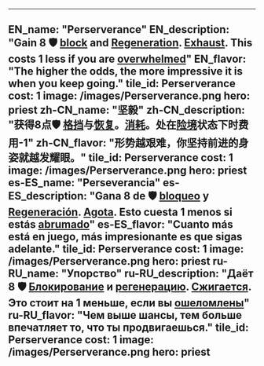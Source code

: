 ---

EN_name: "Perserverance"
EN_description: "Gain 8 🛡️️ <u>block</u> and <u>Regeneration</u>. <u>Exhaust</u>. This costs 1 less if you are <u>overwhelmed</u>"
EN_flavor: "The higher the odds, the more impressive it is when you keep going."
tile_id: Perserverance
cost: 1
image: /images/Perserverance.png
hero: priest
zh-CN_name: "坚毅"
zh-CN_description: "获得8点🛡️️ <u>格挡</u>与<u>恢复</u>。<u>消耗</u>。处在<u>险境</u>状态下时费用-1"
zh-CN_flavor: "形势越艰难，你坚持前进的身姿就越发耀眼。"
tile_id: Perserverance
cost: 1
image: /images/Perserverance.png
hero: priest
es-ES_name: "Perseverancia"
es-ES_description: "Gana 8 de 🛡️️ <u>bloqueo</u> y <u>Regeneración</u>. <u>Agota</u>. Esto cuesta 1 menos si estás <u>abrumado</u>"
es-ES_flavor: "Cuanto más está en juego, más impresionante es que sigas adelante."
tile_id: Perserverance
cost: 1
image: /images/Perserverance.png
hero: priest
ru-RU_name: "Упорство"
ru-RU_description: "Даёт 8 🛡️️ <u>Блокирование</u> и <u>регенерацию</u>. <u>Сжигается</u>. Это стоит на 1 меньше, если вы <u>ошеломлены</u>"
ru-RU_flavor: "Чем выше шансы, тем больше впечатляет то, что ты продвигаешься."
tile_id: Perserverance
cost: 1
image: /images/Perserverance.png
hero: priest
---